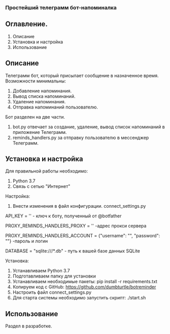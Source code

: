 ### Простейший телеграмм бот-напоминалка

## Оглавление.
1. Описание 
2. Установка и настройка
3. Использование

## **Описание**
Телеграмм бот, который присылает сообщение в назначенное время. 
Возможности минимальны:
1. Добавление напоминания.
2. Вывод списка напоминаний.
3. Удаление напоминания.
4. Отправка напоминаний пользователю.

Бот разделен на две части.
1. bot.py отвечает за создание, удаление, вывод список напоминаний в приложение  Телеграмм.
2. reminds_handlers.py за отправку пользователю в мессенджер Телеграмм. 


## **Установка и настройка**
Для правильной работы необходимо:
1. Python 3.7
2. Связь с сетью "Интернет"

Настройка:
1. Внести изменения в файл конфигурации. connect_settings.py

API_KEY = '' - ключ к боту, полученный от @botfather

PROXY_REMINDS_HANDLERS_PROXY = ''  -адрес прокси сервера

PROXY_REMINDS_HANDLERS_ACCOUNT = {"username": "", "password": ""} -пароль и  логин

DATABASE = "sqlite:///*.db" - путь к вашей базе данных SQLite


Установка:
1. Устанавливаем Python 3.7
2. Подготавливаем папку для установки
3. Устанавливаем необходимые пакеты: pip install -r requirements.txt
4. Копируем код с GitHub: https://github.com/dumbturtle/botreminder
5. Настроить файл connect_settings.py
6. Для старта системы необходимо запустить скрипт: ./start.sh


## **Использование**
 Раздел в разработке.
